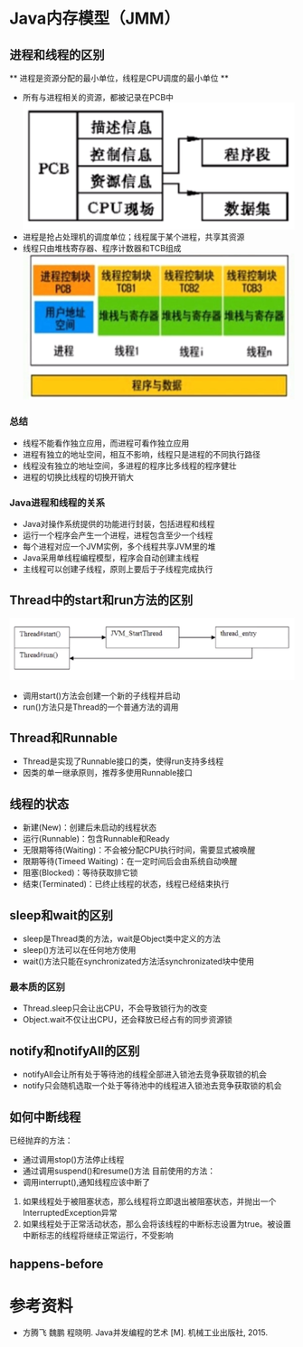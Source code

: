 # Java内存模型（JMM）
## 进程和线程的区别
** 进程是资源分配的最小单位，线程是CPU调度的最小单位 **
- 所有与进程相关的资源，都被记录在PCB中
![](image/327.png)
- 进程是抢占处理机的调度单位；线程属于某个进程，共享其资源
- 线程只由堆栈寄存器、程序计数器和TCB组成
![](image/328.png)
### 总结
- 线程不能看作独立应用，而进程可看作独立应用
- 进程有独立的地址空间，相互不影响，线程只是进程的不同执行路径
- 线程没有独立的地址空间，多进程的程序比多线程的程序健壮
- 进程的切换比线程的切换开销大
### Java进程和线程的关系
- Java对操作系统提供的功能进行封装，包括进程和线程
- 运行一个程序会产生一个进程，进程包含至少一个线程
- 每个进程对应一个JVM实例，多个线程共享JVM里的堆
- Java采用单线程编程模型，程序会自动创建主线程
- 主线程可以创建子线程，原则上要后于子线程完成执行
## Thread中的start和run方法的区别
![](image/329.png)
- 调用start()方法会创建一个新的子线程并启动
- run()方法只是Thread的一个普通方法的调用
## Thread和Runnable
- Thread是实现了Runnable接口的类，使得run支持多线程
- 因类的单一继承原则，推荐多使用Runnable接口
## 线程的状态
- 新建(New)：创建后未启动的线程状态
- 运行(Runnable)：包含Runnable和Ready
- 无限期等待(Waiting)：不会被分配CPU执行时间，需要显式被唤醒
- 限期等待(Timeed Waiting)：在一定时间后会由系统自动唤醒
- 阻塞(Blocked)：等待获取排它锁
- 结束(Terminated)：已终止线程的状态，线程已经结束执行
## sleep和wait的区别
- sleep是Thread类的方法，wait是Object类中定义的方法
- sleep()方法可以在任何地方使用
- wait()方法只能在synchronizated方法活synchronizated块中使用
### 最本质的区别
- Thread.sleep只会让出CPU，不会导致锁行为的改变
- Object.wait不仅让出CPU，还会释放已经占有的同步资源锁
## notify和notifyAll的区别
- notifyAll会让所有处于等待池的线程全部进入锁池去竞争获取锁的机会
- notify只会随机选取一个处于等待池中的线程进入锁池去竞争获取锁的机会
## 如何中断线程
已经抛弃的方法：
- 通过调用stop()方法停止线程
- 通过调用suspend()和resume()方法
目前使用的方法：
- 调用interrupt(),通知线程应该中断了
 1. 如果线程处于被阻塞状态，那么线程将立即退出被阻塞状态，并抛出一个InterruptedException异常
 2. 如果线程处于正常活动状态，那么会将该线程的中断标志设置为true。被设置中断标志的线程将继续正常运行，不受影响
## happens-before

# 参考资料
- 方腾飞 魏鹏 程晓明. Java并发编程的艺术 [M]. 机械工业出版社, 2015.